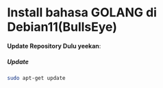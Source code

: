 # Install bahasa GOLANG di Debian11(BullsEye)

**Update Repository Dulu yeekan**:

##### Update
```sh
sudo apt-get update
```
